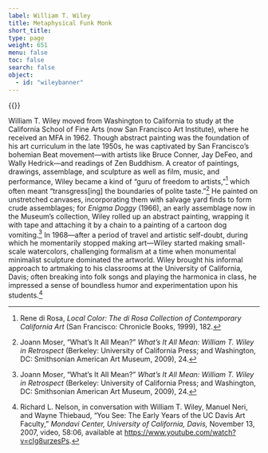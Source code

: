 ```yaml
---
label: William T. Wiley
title: Metaphysical Funk Monk
short_title:
type: page
weight: 651
menu: false
toc: false
search: false
object:
  - id: "wileybanner"
---
```


{{<q-figure id="wileybanner" >}}


William T. Wiley moved from Washington to California to study at the California School of Fine Arts (now San Francisco Art Institute), where he received an MFA in 1962. Though abstract painting was the foundation of his art curriculum in the late 1950s, he was captivated by San Francisco’s bohemian Beat movement—with artists like Bruce Conner, Jay DeFeo, and Wally Hedrick—and readings of Zen Buddhism. A creator of paintings, drawings, assemblage, and sculpture as well as film, music, and performance, Wiley became a kind of “guru of freedom to artists,”[^1] which often meant “transgress\[ing\] the boundaries of polite taste.”[^2] He painted on unstretched canvases, incorporating them with salvage yard finds to form crude assemblages; for *Enigma Doggy* (1966), an early assemblage now in the Museum’s collection, Wiley rolled up an abstract painting, wrapping it with tape and attaching it by a chain to a painting of a cartoon dog vomiting.[^3] In 1968—after a period of travel and artistic self-doubt, during which he momentarily stopped making art—Wiley started making small-scale watercolors, challenging formalism at a time when monumental minimalist sculpture dominated the artworld. Wiley brought his informal approach to artmaking to his classrooms at the University of California, Davis; often breaking into folk songs and playing the harmonica in class, he impressed a sense of boundless humor and experimentation upon his students.[^4]

[^1]: Rene di Rosa, *Local Color: The di Rosa Collection of Contemporary California Art* (San Francisco: Chronicle Books, 1999), 182.

[^2]: Joann Moser, “What’s It All Mean?” *What’s It All Mean: William T. Wiley in Retrospect* (Berkeley: University of California Press; and Washington, DC: Smithsonian American Art Museum, 2009), 24.

[^3]: Joann Moser, “What’s It All Mean?” *What’s It All Mean: William T. Wiley in Retrospect* (Berkeley: University of California Press; and Washington, DC: Smithsonian American Art Museum, 2009), 24.

[^4]: Richard L. Nelson, in conversation with William T. Wiley, Manuel Neri, and Wayne Thiebaud, “You See: The Early Years of the UC Davis Art Faculty,” *Mondavi Center, University of California, Davis,* November 13, 2007, video, 58:06, available at https://www.youtube.com/watch?v=cIg8urzesPs.
